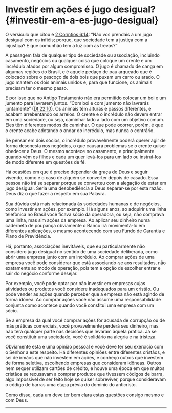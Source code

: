 # Investir em ações é jugo desigual? {#investir-em-a-es-jugo-desigual}

O versículo que citou é [2 Coríntios 6:14](http://bibliaonline.com.br/acf/2co/6/14): “Não vos prendais a um jugo desigual com os infiéis; porque, que sociedade tem a justiça com a injustiça? E que comunhão tem a luz com as trevas?”

A passagem fala de qualquer tipo de sociedade ou associação, incluindo casamento, negócios ou qualquer coisa que coloque um crente e um incrédulo atados por algum compromisso. O jugo é chamado de canga em algumas regiões do Brasil, e é aquele pedaço de pau arqueado que é colocado sobre o pescoço de dois bois que puxam um carro ou arado. O jugo mantém os dois animais unidos e, para que funcione, os animais precisam ter o mesmo passo.

É por isso que no Antigo Testamento não era permitido colocar um boi e um jumento para lavrarem juntos. “Com boi e com jumento não lavrarás juntamente” ([Dt 22:10](http://bibliaonline.com.br/acf/dt/22/10)). Os animais têm alturas e passos diferentes, e acabam arrebentando os arreios. O crente e o incrédulo não devem entrar em uma sociedade, ou seja, caminhar lado a lado com um objetivo comum. Eles têm diferentes modos de caminhar. O que pode ocorrer, porém, é que o crente acabe adotando o andar do incrédulo, mas nunca o contrário.

Se pensar em dois sócios, o incrédulo provavelmente poderá querer agir de forma desonesta nos negócios, o que causará problemas se o crente quiser obedecer a Deus. O mesmo acontece no casamento, e principalmente quando vêm os filhos e cada um quer levá-los para um lado ou instruí-los de modo diferente em questões de fé.

Há ocasiões em que é preciso depender da graça de Deus e seguir vivendo, como é o caso de alguém se converter depois de casado. Essa pessoa não irá se separar porque se converteu com a alegação de estar em jugo desigual. Seria uma desobediência a Deus separar-se por esta razão. Deus diz o que fazer a respeito em sua Palavra.

Sua dúvida está mais relacionada às sociedades humanas e de negócios, como investir em ações, por exemplo. Há alguns anos, ao adquirir uma linha telefônica no Brasil você ficava sócio da operadora, ou seja, não comprava uma linha, mas sim ações da empresa. Ao aplicar seu dinheiro numa caderneta de poupança obviamente o Banco irá movimentá-lo em diferentes aplicações, o mesmo acontecendo com seu Fundo de Garantia e Plano de Previdência.

Há, portanto, associações inevitáveis, que eu particularmente não considero jugo desigual no sentido de uma sociedade deliberada, como abrir uma empresa junto com um incrédulo. Ao comprar ações de uma empresa você pode considerar que está associando-se aos resultados, não exatamente ao modo de operação, pois tem a opção de escolher entrar e sair do negócio conforme desejar.

Por exemplo, você pode optar por não investir em empresas cujas atividades ou produtos você considere inadequados para um cristão. Ou pode vender as ações quando perceber que a empresa não está agindo de forma idônea. Ao comprar ações você não assume uma responsabilidade conjunta como acontece quando você constitui uma empresa com um sócio.

Se a empresa da qual você comprar ações for acusada de corrupção ou de más práticas comerciais, você provavelmente perderá seu dinheiro, mas não terá qualquer parte nas decisões que levaram àquela prática. Já se você constituir uma sociedade, você é solidário na alegria e na tristeza.

Obviamente esta é uma opinião pessoal e você deve ter seu exercício com o Senhor a este respeito. Há diferentes opiniões entre diferentes cristãos, e sei de irmãos que não investem em ações, e conheço outros que investem de forma seletiva, escolhendo empresas que consideram idôneas. Outros nem sequer utilizam cartões de crédito, e houve uma época em que muitos cristãos se recusavam a comprar produtos que tivessem códigos de barra, algo impossível de ser feito hoje se quiser sobreviver, porque consideravam o código de barras uma etapa prévia do domínio do anticristo.

Como disse, cada um deve ter bem clara estas questões consigo mesmo e com Deus.

*****